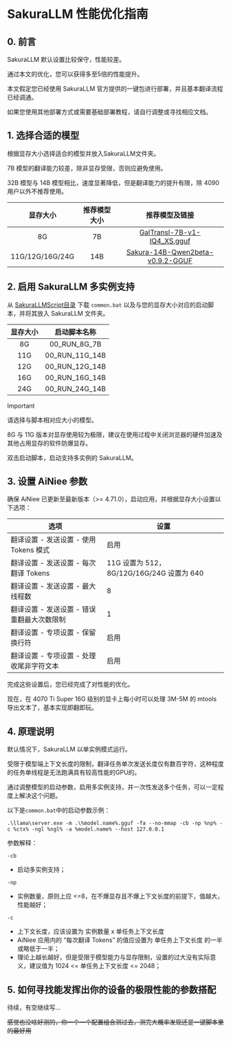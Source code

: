 # SakuraLLM 性能优化指南

## 0. 前言
SakuraLLM 默认设置比较保守，性能较差。

通过本文的优化，您可以获得多至5倍的性能提升。

本文假定您已经使用 SakuraLLM 官方提供的一键包进行部署，并且基本翻译流程已经调通。

如果您使用其他部署方式或需要基础部署教程，请自行调整或寻找相应文档。

## 1. 选择合适的模型
根据显存大小选择适合的模型并放入SakuraLLM文件夹。

7B 模型的翻译能力较差，除非显存受限，否则应避免使用。

32B 模型与 14B 模型相比，速度显著降低，但是翻译能力的提升有限，除 4090 用户以外不推荐使用。

| 显存大小  | 推荐模型大小       | 推荐模型及链接                                             |
|:--------:|:-----------------:|:---------------------------------------------------------:|
| 8G       | 7B                | [GalTransl-7B-v1-IQ4_XS.gguf](https://huggingface.co/SakuraLLM/GalTransl-v1/blob/main/GalTransl-7B-v1-IQ4_XS.gguf) |
| 11G/12G/16G/24G | 14B        | [Sakura-14B-Qwen2beta-v0.9.2-GGUF](https://huggingface.co/SakuraLLM/Sakura-14B-Qwen2beta-v0.9.2-GGUF/blob/main/sakura-14b-qwen2beta-v0.9.2-iq4xs.gguf) |

## 2. 启用 SakuraLLM 多实例支持
从 [SakuraLLMScript目录](/SakuraLLMScript/) 下载 `common.bat` 以及与您的显存大小对应的启动脚本，并将其放入 SakuraLLM 文件夹。

| 显存大小  | 启动脚本名称            |
|:--------:|:----------------------:|
| 8G       | 00_RUN_8G_7B           |
| 11G      | 00_RUN_11G_14B         |
| 12G      | 00_RUN_12G_14B         |
| 16G      | 00_RUN_16G_14B         |
| 24G      | 00_RUN_24G_14B         |

> [!IMPORTANT]
> 请选择与脚本相对应大小的模型。
> 
> 8G 与 11G 版本对显存使用较为极限，建议在使用过程中关闭浏览器的硬件加速及其他占用显存的软件防爆显存。

双击启动脚本，启动支持多实例的 SakuraLLM。

## 3. 设置 AiNiee 参数
确保 AiNiee 已更新至最新版本（>= 4.71.0），启动应用，并根据显存大小设置以下选项：

| 选项 | 设置 |
|-----|-------|
| 翻译设置 - 发送设置 - 使用 Tokens 模式      | 启用                                             |
| 翻译设置 - 发送设置 - 每次翻译 Tokens       | 11G 设置为 512，8G/12G/16G/24G 设置为 640         |
| 翻译设置 - 发送设置 - 最大线程数            | 8                                                |
| 翻译设置 - 发送设置 - 错误重翻最大次数限制   | 1                                                |
| 翻译设置 - 专项设置 - 保留换行符            | 启用                                              |
| 翻译设置 - 专项设置 - 处理收尾非字符文本     | 启用                                              |

完成这些设置后，您已经完成了对性能的优化。

现在，在 4070 Ti Super 16G 级别的显卡上每小时可以处理 3M-5M 的 mtools 导出文本了，基本实现即翻即玩。

## 4. 原理说明

默认情况下，SakuraLLM 以单实例模式运行。

受限于模型端上下文长度的限制，翻译任务单次发送长度仅有数百字符，这种程度的任务单线程是无法跑满具有较高性能的GPU的。

通过调整模型的启动参数，启用多实例支持，并一次性发送多个任务，可以一定程度上解决这个问题。

以下是`common.bat`中的启动参数示例：

```shell
.\llama\server.exe -m .\%model.name%.gguf -fa --no-mmap -cb -np %np% -c %ctx% -ngl %ngl% -a %model.name% --host 127.0.0.1
```

参数解释：

`-cb`
* 启动多实例支持；

`-np` 
* 实例数量，原则上应 <=8，在不爆显存且不爆上下文长度的前提下，值越大，性能越好；

`-c` 
* 上下文长度，应该设置为 实例数量 x 单任务上下文长度
* AiNiee 应用内的 “每次翻译 Tokens” 的值应设置为 单任务上下文长度 的一半或略低于一半；
* 理论上越长越好，但是受限于模型能力与显存限制，设置的过大没有实际意义，建议值为 1024 <= 单任务上下文长度 <= 2048；
    
## 5. 如何寻找能发挥出你的设备的极限性能的参数搭配
待续，有空继续写...

~~感觉也没啥好测的，你一个一个配置组合测过去，测完大概率发现还是一键脚本里的最好用~~
